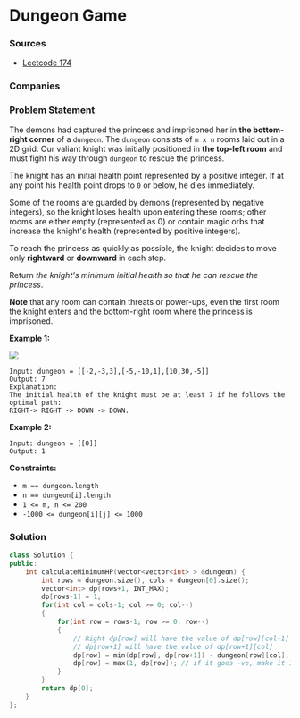 # Dungeon Game

### Sources

* [Leetcode 174](https://leetcode.com/problems/dungeon-game/)

### Companies

### Problem Statement

The demons had captured the princess and imprisoned her in **the bottom-right corner** of a `dungeon`. The `dungeon` consists of `m x n` rooms laid out in a 2D grid. Our valiant knight was initially positioned in **the top-left room** and must fight his way through `dungeon` to rescue the princess.

The knight has an initial health point represented by a positive integer. If at any point his health point drops to `0` or below, he dies immediately.

Some of the rooms are guarded by demons \(represented by negative integers\), so the knight loses health upon entering these rooms; other rooms are either empty \(represented as 0\) or contain magic orbs that increase the knight's health \(represented by positive integers\).

To reach the princess as quickly as possible, the knight decides to move only **rightward** or **downward** in each step.

Return _the knight's minimum initial health so that he can rescue the princess_.

**Note** that any room can contain threats or power-ups, even the first room the knight enters and the bottom-right room where the princess is imprisoned.

**Example 1:** 

![](https://assets.leetcode.com/uploads/2021/03/13/dungeon-grid-1.jpg)

```text
Input: dungeon = [[-2,-3,3],[-5,-10,1],[10,30,-5]]
Output: 7
Explanation: 
The initial health of the knight must be at least 7 if he follows the optimal path: 
RIGHT-> RIGHT -> DOWN -> DOWN.
```

**Example 2:**

```text
Input: dungeon = [[0]]
Output: 1
```

**Constraints:**

* `m == dungeon.length`
* `n == dungeon[i].length`
* `1 <= m, n <= 200`
* `-1000 <= dungeon[i][j] <= 1000`

### Solution

```cpp
class Solution {
public:
    int calculateMinimumHP(vector<vector<int> > &dungeon) {
        int rows = dungeon.size(), cols = dungeon[0].size();
        vector<int> dp(rows+1, INT_MAX);
        dp[rows-1] = 1;
        for(int col = cols-1; col >= 0; col--)
        {
            for(int row = rows-1; row >= 0; row--)
            {
                // Right dp[row] will have the value of dp[row][col+1]
                // dp[row+1] will have the value of dp[row+1][col]
                dp[row] = min(dp[row], dp[row+1]) - dungeon[row][col];
                dp[row] = max(1, dp[row]); // if it goes -ve, make it 1.
            }
        }
        return dp[0];
    }
};
```

